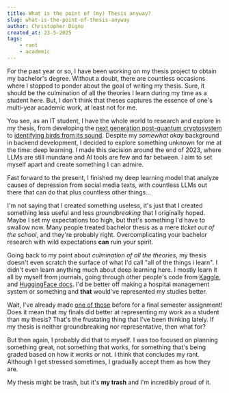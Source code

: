 ```yaml
---
title: What is the point of (my) Thesis anyway?
slug: what-is-the-point-of-thesis-anyway
author: Christopher Digno
created_at: 23-5-2025
tags:
    - rant
    - academic
---
```


For the past year or so, I have been working on my thesis project to obtain my bachelor's degree. Without a doubt, there are countless occasions where I stopped to ponder about the goal of writing my thesis. Sure, it should be the culmination of all the theories I learn during my time as a student here. But, I don't think that theses captures the essence of one's multi-year academic work, at least not for me.

You see, as an IT student, I have the whole world to research and explore in my thesis, from developing the [next generation post-quantum cryptosystem](https://www.imperialviolet.org/2018/12/12/cecpq2.html) to [identifying birds from its sound](https://journals.plos.org/plosone/article?id=10.1371/journal.pone.0297988). Despite my *somewhat okay* background in backend development, I decided to explore something unknown for me at the time: deep learning. I made this decision around the end of 2023, where LLMs are still mundane and AI tools are few and far between. I aim to set myself apart and create something I can admire.

Fast forward to the present, I finished my deep learning model that analyze causes of depression from social media texts, with countless LLMs out there that can do that plus countless other things... 

I'm not saying that I created something useless, it's just that I created something less useful and less *groundbreaking* that I originally hoped. Maybe I set my expectations too high, but that's something I'd have to swallow now. Many people treated bachelor thesis as a mere *ticket out of the school*, and they're probably right. Overcomplicating your bachelor research with wild expectations **can** ruin your spirit.

Going back to my point about *culmination of all the theories*, my thesis doesn't even scratch the surface of what I'd call "all of the things i learn". I didn't even learn anything much about deep learning here. I mostly learn it all by myself from journals, going through other people's code from [Kaggle](https://www.kaggle.com/), and [HuggingFace docs](https://huggingface.co/docs/transformers/model_doc/longformer). I'd be better off making a hospital management system or something and **that** would've represented my studies better. 

Wait, I've already made [one of those](https://github.com/stackofsugar/klinik-pintar) before for a final semester assignment! Does it mean that my finals did better at representing my work as a student than my thesis? That's the frustating thing that I've been thinking lately. If my thesis is neither groundbreaking nor representative, then what for?

But then again, I probably did that to myself. I was too focused on planning something great, not something that works, for something that's being graded based on how it works or not. I think that concludes my rant. Although I get stressed sometimes, I gradually accept them as how they are. 

My thesis might be trash, but it's **my trash** and I'm incredibly proud of it.